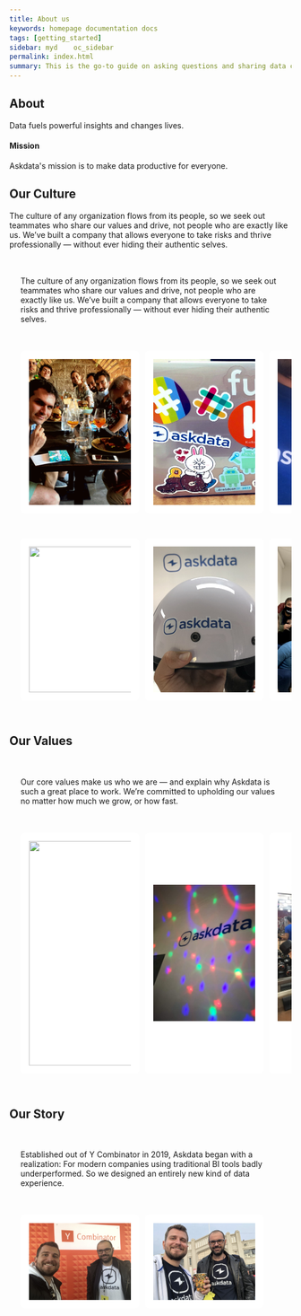 ```yaml
---
title: About us
keywords: homepage documentation docs
tags: [getting_started]
sidebar: myd	oc_sidebar
permalink: index.html
summary: This is the go-to guide on asking questions and sharing data cards using Askdata. You’ll learn in depth about how questions are expressed, how to chart data cards, as well as how to share data cards and create feeds.
---
```


## About

Data fuels powerful insights and changes lives.

#### Mission

Askdata's mission is to make data productive for everyone.


## Our Culture

The culture of any organization flows from its people, so we seek out teammates who share our values and drive, not people who are exactly like us. We’ve built a company that allows everyone to take risks and thrive professionally — without ever hiding their authentic selves.

<style>
	:root {
  --gutter: 20px;
}

.app {
  padding: var(--gutter) 0;
  display: grid;
  grid-gap: var(--gutter) 0;
  grid-template-columns: var(--gutter) 1fr var(--gutter);
  align-content: start;
}

.app > * {
  grid-column: 2 / -2;
}

.app > .full {
  grid-column: 1 / -1;
}

.hs {
  display: grid;
  grid-gap: calc(var(--gutter) / 2);
  grid-template-columns: 10px;
  grid-template-rows: minmax(150px, 1fr);
  grid-auto-flow: column;
  grid-auto-columns: calc(50% - var(--gutter) * 2);

  overflow-x: scroll;
  scroll-snap-type: x proximity;
  padding-bottom: calc(.75 * var(--gutter));
  margin-bottom: calc(-.25 * var(--gutter));
}

.hs:before,
.hs:after {
  content: '';
  width: 10px;
}


ul {
  list-style: none;
  padding: 0;
}

.app {
  background: var(--blue-100);
  overflow-y: scroll;
}

.hs > li,
.item {
  scroll-snap-align: center;
  padding: calc(var(--gutter) / 2 * 1.5);
  display: flex;
  flex-direction: column;
  justify-content: center;
  align-items: center;
  background: #fff;
  border-radius: 8px;
}

.cover {
  object-fit: cover;
}

.culture {
    height: 260px;
    width: 360px;
}

.values {
    object-fit: scale-down!important;
    height: 400px;
    width: 360px;
}

.no-scrollbar {
  scrollbar-width: none;
  margin-bottom: 0;
  padding-bottom: 0;
}
.no-scrollbar::-webkit-scrollbar {
  display: none;
}
</style>

<div class="app">
	<p>The culture of any organization flows from its people, so we seek out teammates who share our values and drive, not people who are exactly like us. We’ve built a company that allows everyone to take risks and thrive professionally — without ever hiding their authentic selves.</p>
  
  <ul class="hs full">
    <li class="item"><img src="/media/company/culture1.gif" class="cover culture"></li>
    <li class="item"><img src="/media/company/culture4.png" class="cover culture"></li>
    <li class="item"><img src="/media/company/culture5.png" class="cover culture"></li>
    <li class="item"><img src="/media/company/culture12.png" class="cover culture"></li>
    <li class="item"><img src="/media/company/culture28.png" class="cover culture"></li>
    <li class="item"><img src="/media/company/culture27.png" class="cover culture"></li>
  
  </ul>
  
  <ul class="hs full">
    <li class="item"><img src="/media/company/culture2.gif" class="cover culture"></li>
    <li class="item"><img src="/media/company/culture10.png" class="cover culture"></li>
    <li class="item"><img src="/media/company/culture26.png" class="cover culture"></li>
    <li class="item"><img src="/media/company/culture11.png" class="cover culture"></li>
    <li class="item"><img src="/media/company/culture29.png" class="cover culture"></li>
    <li class="item"><img src="/media/company/culture22.png" class="cover culture"></li>
    
  </ul>
</div>
  

## Our Values

<div class="app">
	<p>Our core values make us who we are — and explain why Askdata is such a great place to work. We’re committed to upholding our values no matter how much we grow, or how fast.</p>
  
 <ul class="hs full">
  <li class="item"><img src="/media/company/culture30.png" class="cover values"></li>
    <li class="item"><img src="/media/company/culture21.png" class="cover values"></li>
    <li class="item"><img src="/media/company/culture23.png" class="cover values"></li>
    <li class="item"><img src="/media/company/culture24.png" class="cover values"></li>
  </ul>

</div>


## Our Story

<div class="app">
	<p>Established out of Y Combinator in 2019, Askdata began with a realization: For modern companies using traditional BI tools badly underperformed. So we designed an entirely new kind of data experience.</p>
  
 <ul class="hs full">
    <li class="item"><img src="/media/company/story1.png" class="cover"></li>
    <li class="item"><img src="/media/company/story2.png" class="cover"></li>
  </ul>

</div>
